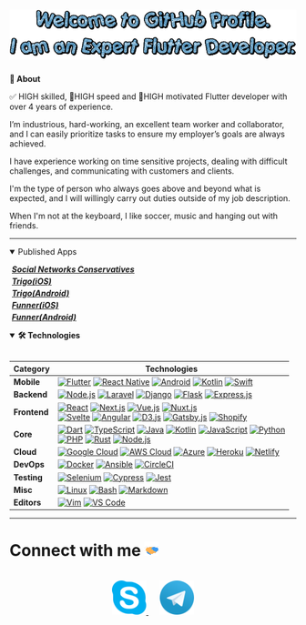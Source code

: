 <h1 align="center">
    <img src='./assets/title.gif'>
</h1>

<!-- About Section -->
<!-- <details> -->
  <!-- <summary> -->
<b>👤 About</b>
  <!-- </summary> -->
<p>      
<!-- <blockquote> -->

✅ HIGH skilled, 🚀HIGH speed and 🌟HIGH motivated Flutter developer with over 4 years of experience.

I’m industrious, hard-working, an excellent team worker and collaborator, and I can easily prioritize tasks to ensure my employer’s goals are always achieved. 

I have experience working on time sensitive projects, dealing with difficult challenges, and communicating with customers and clients.

I'm the type of person who always goes above and beyond what is expected, and I will willingly carry out duties outside of my job description.

When I'm not at the keyboard, I like soccer, music and hanging out with friends.

<!-- </blockquote> -->
    
----
  
</p>
<!-- Published apps -->
<details open='true'>
  <summary>
  Published Apps
  </summary>
  <p>
    <h5 align='left' style='margin: 4px 4px;'>
        <a href='https://play.google.com/store/apps/details?id=com.SocialNetworkForPatriots.app&hl=en'>Social Networks Conservatives</a>
    </h5>
    <h5 align='left' style='margin: 4px 4px;'>
        <a href='https://apps.apple.com/us/app/%D7%98%D7%A8%D7%99%D7%92%D7%95-%D7%9C%D7%A7%D7%95%D7%97%D7%95%D7%AA/id1572175800'>Trigo(iOS)</a>
    </h5>
    <h5 align='left' style='margin: 4px 4px;'>
        <a href='https://play.google.com/store/apps/details?id=com.androidtrigo.trigoltd'>Trigo(Android)</a>
    </h5>
    <h5 align='left' style='margin: 4px 4px;'>
        <a href='https://apps.apple.com/us/app/funner-apps/id6448954541'>Funner(iOS)</a>
    </h5>
    <h5 align='left' style='margin: 4px 4px;'>
        <a href='https://play.google.com/store/apps/details?id=com.funner.funner'>Funner(Android)</a>
    </h5>
  </p>
</details>

<!-- Tech Stack -->  
<details open='true'>
  <summary><b>🛠️ Technologies</b></summary>  
  <br/>
    <p>

| **Category** | **Technologies** |
| - | - |
**Mobile** | [![Flutter](https://img.shields.io/static/v1?label=&message=Flutter&color=02569B&logo=flutter&logoColor=FFFFFF)](https://flutter.dev/) [![React Native](https://img.shields.io/static/v1?label=&message=ReactNative&color=61DAFB&logo=react&logoColor=FFFFFF)](https://reactjs.org/) [![Android](https://img.shields.io/static/v1?label=&message=Android&color=3DDC84&logo=android&logoColor=FFFFFF)](https://developer.android.com/) [![Kotlin](https://img.shields.io/static/v1?label=&message=Kotlin&color=7F52FF&logo=kotlin&logoColor=FFFFFF)](https://kotlinlang.org/) [![Swift](https://img.shields.io/static/v1?label=&message=Swift&color=F05138&logo=swift&logoColor=FFFFFF)](https://www.swift.org/)
**Backend** | [![Node.js](https://img.shields.io/static/v1?label=&message=Node.js&color=339933&logo=nodedotjs&logoColor=FFFFFF)](https://nodejs.org/)  [![Laravel](https://img.shields.io/static/v1?label=&message=Laravel&color=FF3E00&logo=laravel&logoColor=FFFFFF)](https://laravel.com/) [![Django](https://img.shields.io/static/v1?label=&message=Django&color=000000&logo=django&logoColor=FFFFFF)](https://www.djangoproject.com/) [![Flask](https://img.shields.io/static/v1?label=&message=Flask&color=FFFFFF&logo=flask&logoColor=000000)](https://www.djangoproject.com/) [![Express.js](https://img.shields.io/static/v1?label=&message=Express.js&color=4FC08D&logo=express&logoColor=FFFFFF)](https://expressjs.com/) 
**Frontend** | [![React](https://img.shields.io/static/v1?label=&message=React&color=61DAFB&logo=react&logoColor=FFFFFF)](https://reactjs.org/) [![Next.js](https://img.shields.io/static/v1?label=&message=Next.js&color=343434&logo=nextdotjs&logoColor=FFFFFF)](https://nextjs.org/) [![Vue.js](https://img.shields.io/static/v1?label=&message=Vue.js&color=4FC08D&logo=vuedotjs&logoColor=FFFFFF)](https://vuejs.org/) [![Nuxt.js](https://img.shields.io/static/v1?label=&message=Nuxt.js&color=019733&logo=nuxtdotjs&logoColor=FFFFFF)](https://nuxtjs.org/) <br> [![Svelte](https://img.shields.io/static/v1?label=&message=Svelte&color=FF3E00&logo=svelte&logoColor=FFFFFF)](https://svelte.dev/) [![Angular](https://img.shields.io/static/v1?label=&message=Angular&color=DD0031&logo=angular&logoColor=FFFFFF)](https://angularjs.org/) [![D3.js](https://img.shields.io/static/v1?label=&message=D3.js&color=F9A03C&logo=d3dotjs&logoColor=FFFFFF)](https://d3js.org/) [![Gatsby.js](https://img.shields.io/static/v1?label=&message=Gatsby.js&color=522b81&logo=gatsby&logoColor=FFFFFF)](https://gatsbyjs.org/) [![Shopify](https://img.shields.io/static/v1?label=&message=Shopify&color=4FC08D&logo=Shopify&logoColor=339933)](https://shopify.com/)
**Core** | [![Dart](https://img.shields.io/static/v1?label=&message=Dart&color=0175C2&logo=dart&logoColor=FFFFFF)](https://dart.dev/)  [![TypeScript](https://img.shields.io/static/v1?label=&message=TypeScript&color=3178C6&logo=typescript&logoColor=FFFFFF)](https://www.typescriptlang.org/) [![Java](https://img.shields.io/static/v1?label=&message=Java&color=F7DF1E&logo=java&logoColor=FFFFFF)](https://www.java.com/) [![Kotlin](https://img.shields.io/static/v1?label=&message=Kotlin&color=F7DF1E&logo=kotlin&logoColor=FFFFFF)](https://kotlinlang.org/) [![JavaScript](https://img.shields.io/static/v1?label=&message=JavaScript&color=F7DF1E&logo=javascript&logoColor=FFFFFF)](https://www.javascript.com/) [![Python](https://img.shields.io/static/v1?label=&message=Python&color=3C78A9&logo=python&logoColor=FFFFFF)](https://www.python.org/) <br> [![PHP](https://img.shields.io/static/v1?label=&message=PHP&color=777BB4&logo=php&logoColor=FFFFFF)](https://www.php.net/) [![Rust](https://img.shields.io/static/v1?label=&message=Rust&color=000000&logo=rust&logoColor=FFFFFF)](https://www.rust-lang.org/) [![Node.js](https://img.shields.io/static/v1?label=&message=Node.js&color=339933&logo=nodedotjs&logoColor=FFFFFF)](https://nodejs.org/)
**Cloud** | [![Google Cloud](https://img.shields.io/static/v1?label=&message=GCP&color=4285F4&logo=googlecloud&logoColor=FFFFFF)](https://cloud.google.com/) [![AWS Cloud](https://img.shields.io/static/v1?label=&message=AWS&color=1f2a3a&logo=amazon&logoColor=ec7211)](https://aws.amazon.com/) [![Azure](https://img.shields.io/static/v1?label=&message=Azure&color=0078D4&logo=microsoftazure&logoColor=FFFFFF)](https://azure.microsoft.com/) [![Heroku](https://img.shields.io/static/v1?label=&message=Heroku&color=430098&logo=heroku&logoColor=FFFFFF)](https://heroku.com/) [![Netlify](https://img.shields.io/static/v1?label=&message=Netlify&color=00C7B7&logo=netlify&logoColor=FFFFFF)](https://netlify.com/) 
**DevOps** | [![Docker](https://img.shields.io/static/v1?label=&message=Docker&color=2496ED&logo=docker&logoColor=FFFFFF)](https://docker.com/) [![Ansible](https://img.shields.io/static/v1?label=&message=Ansible&color=EE0000&logo=ansible&logoColor=FFFFFF)](https://www.ansible.com/) [![CircleCI](https://img.shields.io/static/v1?label=&message=CircleCI&color=343434&logo=circleci&logoColor=FFFFFF)](https://circleci.com/)
**Testing** | [![Selenium](https://img.shields.io/static/v1?label=&message=Selenium&color=43B02A&logo=selenium&logoColor=FFFFFF)](https://www.selenium.dev/) [![Cypress](https://img.shields.io/static/v1?label=&message=Cypress&color=17202C&logo=cypress&logoColor=FFFFFF)](https://www.cypress.io/) [![Jest](https://img.shields.io/static/v1?label=&message=Jest&color=C21325&logo=jest&logoColor=FFFFFF)](https://jestjs.io/)
**Misc** | [![Linux](https://img.shields.io/static/v1?label=&message=Linux&color=FCC624&logo=linux&logoColor=FFFFFF)](https://www.linux.org/) [![Bash](https://img.shields.io/static/v1?label=&message=Bash&color=4EAA25&logo=gnubash&logoColor=FFFFFF)](https://www.gnu.org/software/bash/) [![Markdown](https://img.shields.io/static/v1?label=&message=Markdown&color=000000&logo=markdown&logoColor=FFFFFF)](https://en.wikipedia.org/wiki/Markdown)
**Editors** | [![Vim](https://img.shields.io/static/v1?label=&message=Vim&color=019733&logo=vim&logoColor=FFFFFF)](https://www.vim.org/) [![VS Code](https://img.shields.io/static/v1?label=&message=VS%20Code&color=9013FE&logo=visualstudiocode&logoColor=FFFFFF)](https://code.visualstudio.com/)
      
 <!-- See **[➡️ Full Tech Stack](https://github.com/galaxydeve/galaxydeve/blob/master/TECH-STACK.md)**, for a list of projects using each of the above technologies -->
----      
  </p>
</details>


<h1>
  Connect with me
  <img src="assets/Handshake.gif">
</h1>

<p align="center">
  <br>
  <a href="https://join.skype.com/invite/t78iAUl7osGW" target="_blank" style='margin: 30px 10px;'>
    <code><img height="60" width="60" src="assets/skype_logo.png"/></code>
  </a>
  <a href="https://t.me/aryandev0927" target="_blank" style='margin: 30px 10px;'>
    <code><img height="60" width="60" src="assets/telegram_logo.png"/></code>
  </a>
</p>
<br/>

